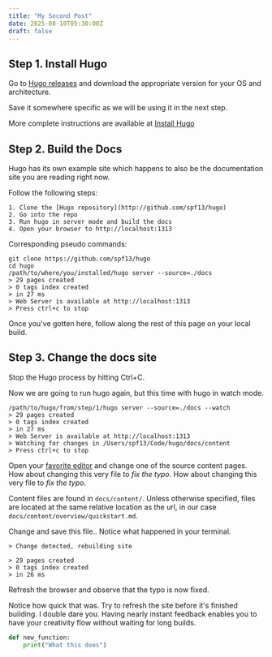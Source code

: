 ```yaml
---
title: "My Second Post"
date: 2025-08-10T05:30:00Z
draft: false
--- 
```


## Step 1. Install Hugo

Go to [Hugo releases](https://github.com/spf13/hugo/releases) and download the
appropriate version for your OS and architecture.

Save it somewhere specific as we will be using it in the next step.

More complete instructions are available at [Install Hugo](https://gohugo.io/getting-started/installing/)

## Step 2. Build the Docs

Hugo has its own example site which happens to also be the documentation site
you are reading right now.

Follow the following steps:

```
1. Clone the [Hugo repository](http://github.com/spf13/hugo)
2. Go into the repo
3. Run hugo in server mode and build the docs
4. Open your browser to http://localhost:1313
```

Corresponding pseudo commands:

```shell
git clone https://github.com/spf13/hugo
cd hugo
/path/to/where/you/installed/hugo server --source=./docs
> 29 pages created
> 0 tags index created
> in 27 ms
> Web Server is available at http://localhost:1313
> Press ctrl+c to stop
```

Once you've gotten here, follow along the rest of this page on your local build.

## Step 3. Change the docs site

Stop the Hugo process by hitting Ctrl+C.

Now we are going to run hugo again, but this time with hugo in watch mode.

```shell
/path/to/hugo/from/step/1/hugo server --source=./docs --watch
> 29 pages created
> 0 tags index created
> in 27 ms
> Web Server is available at http://localhost:1313
> Watching for changes in /Users/spf13/Code/hugo/docs/content
> Press ctrl+c to stop
```

Open your [favorite editor](http://vim.spf13.com) and change one of the source
content pages. How about changing this very file to *fix the typo*. How about changing this very file to *fix the typo*.

Content files are found in `docs/content/`. Unless otherwise specified, files
are located at the same relative location as the url, in our case
`docs/content/overview/quickstart.md`.

Change and save this file.. Notice what happened in your terminal.

```shell
> Change detected, rebuilding site

> 29 pages created
> 0 tags index created
> in 26 ms
```

Refresh the browser and observe that the typo is now fixed.

Notice how quick that was. Try to refresh the site before it's finished building. I double dare you.
Having nearly instant feedback enables you to have your creativity flow without waiting for long builds.

```python
def new_function:
    print("What this does")
```

